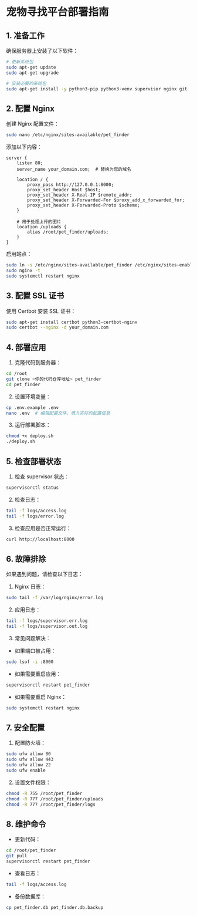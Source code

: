 # 宠物寻找平台部署指南

## 1. 准备工作

确保服务器上安装了以下软件：
```bash
# 更新系统包
sudo apt-get update
sudo apt-get upgrade

# 安装必要的系统包
sudo apt-get install -y python3-pip python3-venv supervisor nginx git
```

## 2. 配置 Nginx

创建 Nginx 配置文件：
```bash
sudo nano /etc/nginx/sites-available/pet_finder
```

添加以下内容：
```nginx
server {
    listen 80;
    server_name your_domain.com;  # 替换为您的域名

    location / {
        proxy_pass http://127.0.0.1:8000;
        proxy_set_header Host $host;
        proxy_set_header X-Real-IP $remote_addr;
        proxy_set_header X-Forwarded-For $proxy_add_x_forwarded_for;
        proxy_set_header X-Forwarded-Proto $scheme;
    }

    # 用于处理上传的图片
    location /uploads {
        alias /root/pet_finder/uploads;
    }
}
```

启用站点：
```bash
sudo ln -s /etc/nginx/sites-available/pet_finder /etc/nginx/sites-enabled/
sudo nginx -t
sudo systemctl restart nginx
```

## 3. 配置 SSL 证书

使用 Certbot 安装 SSL 证书：
```bash
sudo apt-get install certbot python3-certbot-nginx
sudo certbot --nginx -d your_domain.com
```

## 4. 部署应用

1. 克隆代码到服务器：
```bash
cd /root
git clone <你的代码仓库地址> pet_finder
cd pet_finder
```

2. 设置环境变量：
```bash
cp .env.example .env
nano .env  # 编辑配置文件，填入实际的配置信息
```

3. 运行部署脚本：
```bash
chmod +x deploy.sh
./deploy.sh
```

## 5. 检查部署状态

1. 检查 supervisor 状态：
```bash
supervisorctl status
```

2. 检查日志：
```bash
tail -f logs/access.log
tail -f logs/error.log
```

3. 检查应用是否正常运行：
```bash
curl http://localhost:8000
```

## 6. 故障排除

如果遇到问题，请检查以下日志：

1. Nginx 日志：
```bash
sudo tail -f /var/log/nginx/error.log
```

2. 应用日志：
```bash
tail -f logs/supervisor.err.log
tail -f logs/supervisor.out.log
```

3. 常见问题解决：

- 如果端口被占用：
```bash
sudo lsof -i :8000
```

- 如果需要重启应用：
```bash
supervisorctl restart pet_finder
```

- 如果需要重启 Nginx：
```bash
sudo systemctl restart nginx
```

## 7. 安全配置

1. 配置防火墙：
```bash
sudo ufw allow 80
sudo ufw allow 443
sudo ufw allow 22
sudo ufw enable
```

2. 设置文件权限：
```bash
chmod -R 755 /root/pet_finder
chmod -R 777 /root/pet_finder/uploads
chmod -R 777 /root/pet_finder/logs
```

## 8. 维护命令

- 更新代码：
```bash
cd /root/pet_finder
git pull
supervisorctl restart pet_finder
```

- 查看日志：
```bash
tail -f logs/access.log
```

- 备份数据库：
```bash
cp pet_finder.db pet_finder.db.backup
```
